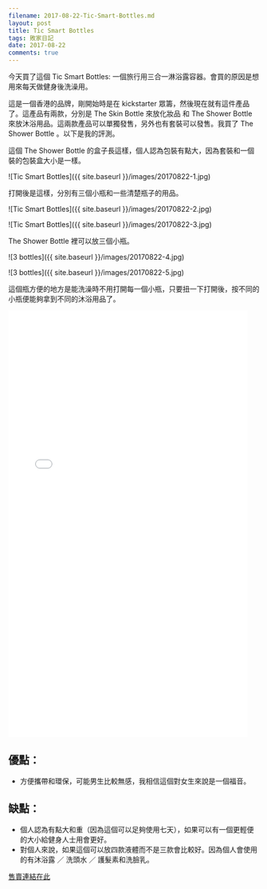 ```yaml
---
filename: 2017-08-22-Tic-Smart-Bottles.md
layout: post
title: Tic Smart Bottles
tags: 敗家日記
date: 2017-08-22
comments: true
---
```

今天買了這個 Tic Smart Bottles: 一個旅行用三合一淋浴露容器。會買的原因是想用來每天做健身後洗澡用。

這是一個香港的品牌，剛開始時是在 kickstarter 眾籌，然後現在就有這件產品了。這產品有兩款，分別是 The Skin Bottle 來放化妝品 和 The Shower Bottle 來放沐浴用品。這兩款產品可以單獨發售，另外也有套裝可以發售。我買了 The Shower Bottle 。以下是我的評測。

這個 The Shower Bottle 的盒子長這樣，個人認為包裝有點大，因為套裝和一個裝的包裝盒大小是一樣。

![Tic Smart Bottles]({{ site.baseurl }}/images/20170822-1.jpg)

打開後是這樣，分別有三個小瓶和一些清楚瓶子的用品。

![Tic Smart Bottles]({{ site.baseurl }}/images/20170822-2.jpg)

![Tic Smart Bottles]({{ site.baseurl }}/images/20170822-3.jpg)

The Shower Bottle 裡可以放三個小瓶。

![3 bottles]({{ site.baseurl }}/images/20170822-4.jpg)

![3 bottles]({{ site.baseurl }}/images/20170822-5.jpg)

這個瓶方便的地方是能洗澡時不用打開每一個小瓶，只要扭一下打開後，按不同的小瓶便能夠拿到不同的沐浴用品了。

<iframe width="480" height="854" src="{{ side.baseurl }}/images/20170822-1.MOV" frameborder="0"> </iframe>

## 優點：

* 方便攜帶和環保，可能男生比較無感，我相信這個對女生來說是一個福音。

## 缺點：

* 個人認為有點大和重（因為這個可以足夠使用七天），如果可以有一個更輕便的大小給健身人士用會更好。
* 對個人來說，如果這個可以放四款液體而不是三款會比較好。因為個人會使用的有沐浴露 ／ 洗頭水 ／ 護髮素和洗臉乳。

[售賣連結在此](https://www.tic-design.com)